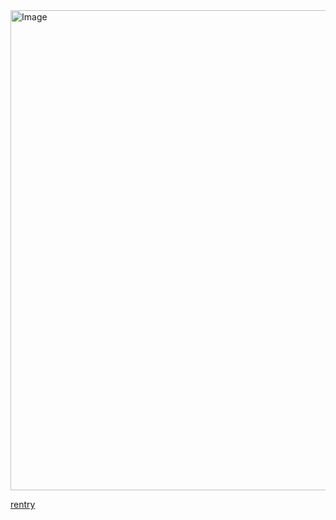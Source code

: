 
<img width="1024" height="768" alt="Image" src="https://github.com/user-attachments/assets/fd04028f-a06d-4fc9-b223-edb90f8036f9" />

[rentry](https://rentry.co/tilltheendds)
